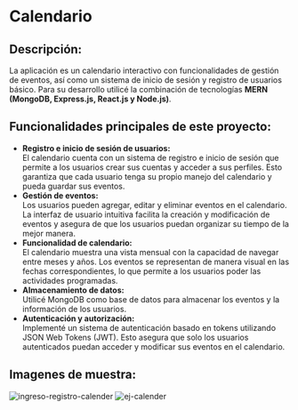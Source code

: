 # Calendario

## Descripción:
La aplicación es un calendario interactivo con funcionalidades de gestión de eventos, así como un sistema de inicio de sesión y registro de usuarios básico. 
Para su desarrollo utilicé la combinación de tecnologías **MERN (MongoDB, Express.js, React.js y Node.js)**.

## Funcionalidades principales de este proyecto:
* **Registro e inicio de sesión de usuarios:**  
  El calendario cuenta con un sistema de registro e inicio de sesión que permite a los usuarios crear sus cuentas y acceder a sus perfiles. 
  Esto garantiza que cada usuario tenga su propio manejo del calendario y pueda guardar sus eventos.
* **Gestión de eventos:**   
  Los usuarios pueden agregar, editar y eliminar eventos en el calendario. 
  La interfaz de usuario intuitiva facilita la creación y modificación de eventos y asegura de que los usuarios puedan organizar su tiempo de la mejor manera.
* **Funcionalidad de calendario:**  
  El calendario muestra una vista mensual con la capacidad de navegar entre meses y años. 
  Los eventos se representan de manera visual en las fechas correspondientes, lo que permite a los usuarios poder las actividades programadas.
* **Almacenamiento de datos:**  
  Utilicé MongoDB como base de datos para almacenar los eventos y la información de los usuarios.
* **Autenticación y autorización:**  
  Implementé un sistema de autenticación basado en tokens utilizando JSON Web Tokens (JWT). 
  Esto asegura que solo los usuarios autenticados puedan acceder y modificar sus eventos en el calendario.

## Imagenes de muestra:
![ingreso-registro-calender](https://github.com/lucianolabudia/calendar-app/assets/59026280/6f0adef6-77d1-4f90-a5f4-330bb33f5f1a)
![ej-calender](https://github.com/lucianolabudia/calendar-app/assets/59026280/ebbf47df-40a8-422b-aac2-de9ec2432f25)

